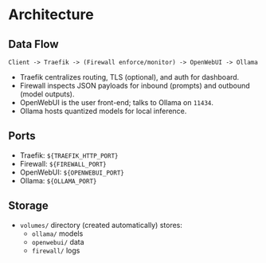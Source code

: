 # Architecture

## Data Flow
```
Client -> Traefik -> (Firewall enforce/monitor) -> OpenWebUI -> Ollama
```
- Traefik centralizes routing, TLS (optional), and auth for dashboard.
- Firewall inspects JSON payloads for inbound (prompts) and outbound (model outputs).
- OpenWebUI is the user front-end; talks to Ollama on `11434`.
- Ollama hosts quantized models for local inference.

## Ports
- Traefik: `${TRAEFIK_HTTP_PORT}`
- Firewall: `${FIREWALL_PORT}`
- OpenWebUI: `${OPENWEBUI_PORT}`
- Ollama: `${OLLAMA_PORT}`

## Storage
- `volumes/` directory (created automatically) stores:
  - `ollama/` models
  - `openwebui/` data
  - `firewall/` logs
